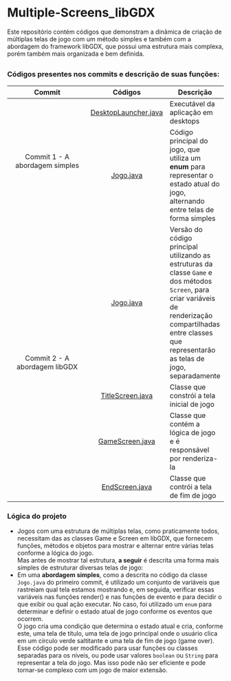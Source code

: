 <h1>Multiple-Screens_libGDX</h1>
<p>Este repositório contém códigos que demonstram a dinâmica de criação de múltiplas telas de jogo com um método simples e também 
com a abordagem do framework libGDX, que possui uma estrutura mais complexa, porém também mais organizada e bem definida.</p>
<h2></h2>
<div>
  <h3>Códigos presentes nos commits e descrição de suas funções:</h3>
  <table align="center">
    <thead><tr>
      <th width="261">Commit</th>
      <th>Códigos</th>
      <th>Descrição</th>
    </tr></thead>
    <tbody align="center">
      <tr>
        <td rowspan="2">Commit 1 - A abordagem simples</td>
        <td><a href="https://github.com/luc-gh/Multiple-Screens_libGDX/blob/master/desktop/src/com/libgdx/screen/DesktopLauncher.java">DesktopLauncher.java</a></td>
        <td align="left">Executável da aplicação em desktops</td>
      </tr>
      <tr>
        <td><a href="https://github.com/luc-gh/Multiple-Screens_libGDX/blob/dbb190617cc38433c2262d409e4c9e78a38544a6/core/src/com/libgdx/screen/Jogo.java">Jogo.java</a></td>
        <td align="left">Código principal do jogo, que utiliza um <b>enum</b> para representar o estado atual do jogo, alternando entre telas de forma simples</td>
      </tr>
      <tr>
        <td rowspan="4">Commit 2 - A abordagem libGDX</td>
        <td><a href="https://github.com/luc-gh/Multiple-Screens_libGDX/blob/master/core/src/com/libgdx/screen/Jogo.java">Jogo.java</a></td>
        <td align="left">Versão do código principal utilizando as estruturas da classe <code>Game</code> e dos métodos <code>Screen</code>, para criar variáveis de renderização compartilhadas entre classes que representarão as telas de jogo, separadamente</td>
      </tr>
      <tr>
        <td><a href="https://github.com/luc-gh/Multiple-Screens_libGDX/blob/master/core/src/com/libgdx/screen/TitleScreen.java">TitleScreen.java</a></td>
        <td align="left">Classe que constrói a tela inicial de jogo</td>
      </tr>
      <tr>
        <td><a href="https://github.com/luc-gh/Multiple-Screens_libGDX/blob/master/core/src/com/libgdx/screen/GameScreen.java">GameScreen.java</a></td>
        <td align="left">Classe que contém a lógica de jogo e é responsável por renderiza-la</td>
      </tr>
      <tr>
        <td><a href="https://github.com/luc-gh/Multiple-Screens_libGDX/blob/master/core/src/com/libgdx/screen/EndScreen.java">EndScreen.java</a></td>
        <td align="left">Classe que contrói a tela de fim de jogo</td>
      </tr>
    </tbody>
  </table>
</div>
<div>
  <h3>Lógica do projeto</h3>
  <ul>
    <li>
      Jogos com uma estrutura de múltiplas telas, como praticamente todos, necessitam das as classes Game e Screen em libGDX, 
      que fornecem funções, métodos e objetos para mostrar e alternar entre várias telas conforme a lógica do jogo.<br>
      Mas antes de mostrar tal estrutura, <b>a seguir</b> é descrita uma forma mais simples de estruturar diversas telas de jogo:
    </li>
    <li>
      Em uma <b>abordagem simples</b>, como a descrita no código da classe <code>Jogo.java</code> do primeiro commit, é utilizado um conjunto de variáveis 
      que rastreiam qual tela estamos mostrando e, em seguida, verificar essas variáveis nas funções render() e nas funções de evento e para decidir o que 
      exibir ou qual ação executar. No caso, foi utilizado um <code>enum</code> para determinar e definir o estado atual de jogo conforme os eventos 
      que ocorrem.<br>
      O jogo cria uma condição que determina o estado atual e cria, conforme este, uma tela de título, uma tela de jogo principal onde o usuário clica em 
      um círculo verde saltitante e uma tela de fim de jogo (game over). <br>
      Esse código pode ser modificado para usar funções ou classes separadas para os níveis, ou pode usar valores <code>boolean</code> ou 
      <code>String</code> para representar a tela do jogo. Mas isso pode não ser eficiente e pode tornar-se complexo com um jogo de maior extensão.
    </li>
  </ul>
</div>
